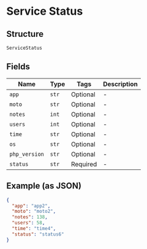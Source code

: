 
# Service Status

## Structure

`ServiceStatus`

## Fields

| Name | Type | Tags | Description |
|  --- | --- | --- | --- |
| `app` | `str` | Optional | - |
| `moto` | `str` | Optional | - |
| `notes` | `int` | Optional | - |
| `users` | `int` | Optional | - |
| `time` | `str` | Optional | - |
| `os` | `str` | Optional | - |
| `php_version` | `str` | Optional | - |
| `status` | `str` | Required | - |

## Example (as JSON)

```json
{
  "app": "app2",
  "moto": "moto2",
  "notes": 138,
  "users": 58,
  "time": "time4",
  "status": "status6"
}
```

